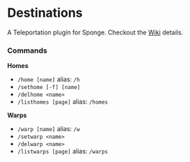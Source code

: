 # Destinations
A Teleportation plugin for Sponge. Checkout the [Wiki](https://github.com/mmonkey/Destinations/wiki) details.

### Commands
**Homes**
* `/home [name]` alias: `/h`
* `/sethome [-f] [name]`
* `/delhome <name>`
* `/listhomes [page]` alias: `/homes`

**Warps**
* `/warp [name]` alias: `/w`
* `/setwarp <name>`
* `/delwarp <name>`
* `/listwarps [page]` alias: `/warps`
